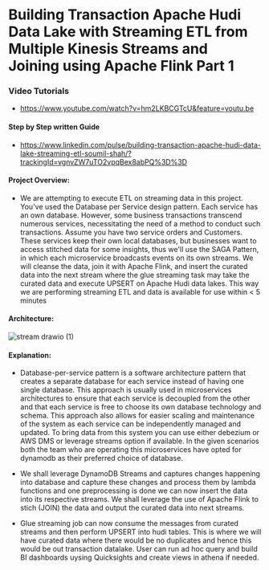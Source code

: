 # Building Transaction Apache Hudi Data Lake with Streaming ETL from Multiple Kinesis Streams and Joining using Apache Flink Part 1

### Video Tutorials 
* https://www.youtube.com/watch?v=hm2LKBCGTcU&feature=youtu.be

#### Step by Step written Guide 
* https://www.linkedin.com/pulse/building-transaction-apache-hudi-data-lake-streaming-etl-soumil-shah/?trackingId=vgnvZW7uTO2vpqBex8abPQ%3D%3D

#### Project Overview:
* We are attempting to execute ETL on streaming data in this project. You've used the Database per Service design pattern. Each service has an own database. However, some business transactions transcend numerous services, necessitating the need of a method to conduct such transactions. Assume you have two service orders and Customers. These services keep their own local databases, but businesses want to access stitched data for some insights, thus we'll use the SAGA Pattern, in which each microservice broadcasts events on its own streams. We will cleanse the data, join it with Apache Flink, and insert  the curated data into the next stream where the glue streaming task may take the curated data and execute UPSERT on Apache Hudi data lakes. This way we are performing streaming ETL and data is available for use within < 5 minutes

####  Architecture:
![stream drawio (1)](https://user-images.githubusercontent.com/39345855/210186029-bcd75f75-aedd-4fbc-a46c-13baaec40e18.png)

####  Explanation:
* Database-per-service pattern is a software architecture pattern that creates a separate database for each service instead of having one single database. This approach is usually used in microservices architectures to ensure that each service is decoupled from the other and that each service is free to choose its own database technology and schema. This approach also allows for easier scaling and maintenance of the system as each service can be independently managed and updated. To bring data from this system you can use either debezium or AWS DMS or leverage streams option if available. In the given scenarios both the team who are operating this microservices have opted for dynamodb as their preferred choice of database.

* We shall leverage DynamoDB Streams and captures changes happening into database and capture these changes and process them by lambda functions and one preprocessing is done we can now insert the data into its respective streams. We shall leverage the use of Apache Flink to stich (JOIN) the data and output the curated data into next streams. 
* Glue streaming job can now consume the messages from curated streams and then perform UPSERT into hudi tables. This is where we will have curated data where there would be no duplicates and hence this would be out transaction datalake. User can run ad hoc query and build BI dashboards uysing Quicksights and create views in athena if needed.
